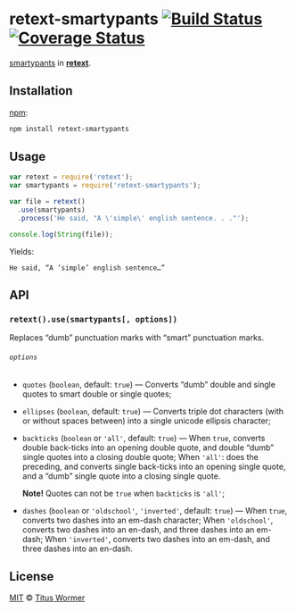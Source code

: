 # retext-smartypants [![Build Status][travis-badge]][travis] [![Coverage Status][codecov-badge]][codecov]

[smartypants][] in [**retext**][retext].

## Installation

[npm][]:

```bash
npm install retext-smartypants
```

## Usage

```javascript
var retext = require('retext');
var smartypants = require('retext-smartypants');

var file = retext()
  .use(smartypants)
  .process('He said, "A \'simple\' english sentence. . ."');

console.log(String(file));
```

Yields:

```text
He said, “A ‘simple’ english sentence…”
```

## API

### `retext().use(smartypants[, options])`

Replaces “dumb” punctuation marks with “smart” punctuation marks.

###### `options`

*   `quotes` (`boolean`, default: `true`)
    — Converts “dumb” double and single quotes to smart double or
    single quotes;
*   `ellipses` (`boolean`, default: `true`)
    — Converts triple dot characters (with or without spaces between)
    into a single unicode ellipsis character;
*   `backticks` (`boolean` or `'all'`, default: `true`)
    — When `true`, converts double back-ticks into an opening double
    quote, and double “dumb” single quotes into a closing double quote;
    When `'all'`: does the preceding, and converts single back-ticks
    into an opening single quote, and a “dumb” single quote into a
    closing single quote.

    **Note!**  Quotes can not be `true` when `backticks` is `'all'`;

*   `dashes` (`boolean` or `'oldschool'`, `'inverted'`, default: `true`)
    — When `true`, converts two dashes into an em-dash character;
    When `'oldschool'`, converts two dashes into an en-dash, and three
    dashes into an em-dash; When `'inverted'`, converts two dashes into
    an em-dash, and three dashes into an en-dash.

## License

[MIT][license] © [Titus Wormer][author]

<!-- Definitions -->

[travis-badge]: https://img.shields.io/travis/wooorm/retext-smartypants.svg

[travis]: https://travis-ci.org/wooorm/retext-smartypants

[codecov-badge]: https://img.shields.io/codecov/c/github/wooorm/retext-smartypants.svg

[codecov]: https://codecov.io/github/wooorm/retext-smartypants

[npm]: https://docs.npmjs.com/cli/install

[license]: LICENSE

[author]: http://wooorm.com

[retext]: https://github.com/wooorm/retext

[smartypants]: http://daringfireball.net/projects/smartypants

